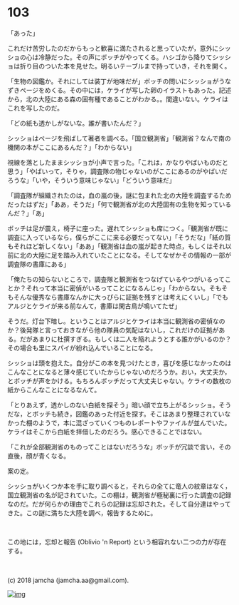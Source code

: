 # 103

「あった」  

これだけ苦労したのだからもっと歓喜に満たされると思っていたが，意外にシッショの心は冷静だった。その声にボッチがやってくる。ハシゴから降りてシッショは折り目のついた本を見せた。明るいテーブルまで持っていき，それを開く。  

「生物の図鑑か。それにしては装丁が地味だが」ボッチの問いにシッショがうなずきページをめくる。その中には，ケライが写した卵のイラストもあった。記述から，北の大陸にある森の固有種であることがわかる。。間違いない。ケライはこれを写したのだ。  

「どの紙も透かしがないな。誰が書いたんだ？」  

シッショはページを飛ばして著者を調べる。「国立観測省」「観測省？なんで南の機関の本がここにあるんだ？」「わからない」  

視線を落としたままシッショが小声で言った。「これは，かなりやばいものだと思う」「やばいって，そりゃ，調査隊の物じゃないのがここにあるのがやばいだろうな」「いや，そういう意味じゃない」「どういう意味だ」  

「調査隊が組織されたのは，血の嵐の後，謎に包まれた北の大陸を調査するためだったはずだ」「ああ，そうだ」「何で観測省が北の大陸固有の生物を知っているんだ？」「あ」  

ボッチは足が震え，椅子に座った。遅れてシッショも席につく。「観測省が既に調査に入っているなら，僕らがここに来る必要だってない」「そうだな」「紙の質もそれほど新しくない」「ああ」「観測省は血の嵐が起きた時点，もしくはそれ以前に北の大陸に足を踏み入れていたことになる。そしてなぜかその情報の一部が調査隊の書庫にある」  

「俺たちの知らないところで，調査隊と観測省をつなげているやつがいるってことか？それって本当に密偵がいるってことになるんじゃ」「わからない。そもそもそんな優秀なら書庫なんかに大っぴらに証拠を残すとは考えにくいし」「でもアルジとケライが来る前なんて，書庫は閑古鳥が鳴いてたぜ」  

そうだ。灯台下暗し。ということはアルジとケライは本当に観測省の密偵なのか？後発隊と言っておきながら他の隊員の気配はないし，これだけの証拠がある。だがあまりに杜撰すぎる。もしくは二人を陥れようとする誰かがいるのか？その場合も里にスパイが紛れ込んでいることになる。  

シッショは頭を抱えた。自分がこの本を見つけたとき，喜びを感じなかったのはこんなことになると薄々感じていたからじゃないのだろうか。おい，大丈夫か，とボッチが声をかける。もちろんボッチだって大丈夫じゃない。ケライの数枚の紙からこんなことになるなんて。  

「とりあえず，透かしのない白紙を探そう」暗い顔で立ち上がるシッショ。そうだな，とボッチも続き，図鑑のあった付近を探す。そこはあまり整理されていなかった棚のようで，本に混ざっていくつものレポートやファイルが並んでいた。ケライはそこから白紙を拝借したのだろう。感心できることではない。  

「これが全部観測省のものってことはないだろうな」ボッチが冗談で言い，その直後，顔が青くなる。  

案の定。  

シッショがいくつか本を手に取り調べると，それらの全てに竜人の紋章はなく，国立観測省の名が記されていた。この棚は，観測省が極秘裏に行った調査の記録なのだ。だが何らかの理由でこれらの記録は忘却された。そして自分達はやってきた。この謎に満ちた大陸を調べ，報告するために。  

<br>  

この地には，忘却と報告 (Oblivio 'n Report) という相容れない二つの力が存在する。  

<br>  
<br>  
(c) 2018 jamcha (jamcha.aa@gmail.com).  

[![img](http://i.creativecommons.org/l/by-nc-sa/4.0/88x31.png)](http://creativecommons.org/licenses/by-nc-sa/4.0/deed)
